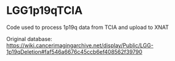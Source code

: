 # LGG1p19qTCIA
Code used to process 1p19q data from TCIA and upload to XNAT

Original database:
https://wiki.cancerimagingarchive.net/display/Public/LGG-1p19qDeletion#faf546a6676c45ccb6ef408562f39790
